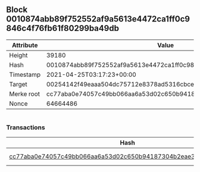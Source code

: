 ## Block 0010874abb89f752552af9a5613e4472ca1ff0c9846c4f76fb61f80299ba49db

Attribute | Value
--- | ---
Height | 39180
Hash | 0010874abb89f752552af9a5613e4472ca1ff0c9846c4f76fb61f80299ba49db
Timestamp | 2021-04-25T03:17:23+00:00
Target | 00254142f49eaaa504dc75712e8378ad5316cbcead634704b3734b6271167cc4
Merke root | cc77aba0e74057c49bb066aa6a53d02c650b94187304b2eae33e4498e0e45ef7
Nonce | 64664486

```

```

### Transactions

Hash | Amount
--- | ---
[cc77aba0e74057c49bb066aa6a53d02c650b94187304b2eae33e4498e0e45ef7](cc77aba0e74057c49bb066aa6a53d02c650b94187304b2eae33e4498e0e45ef7.md) | 10.00000000 SKEPTI 
